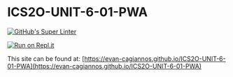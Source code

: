 # ICS2O-UNIT-6-01-PWA
[![GitHub's Super Linter](https://github.com/evan-cagiannos/ICS2O-UNIT-6-01-PWA/workflows/GitHub's%20Super%20Linter/badge.svg)](https://github.com/evan-cagiannos/ICS2O-UNIT-6-01-PWA/actions)

[![Run on Repl.it](https://repl.it/badge/github/evan-cagiannos/ICS2O-UNIT-6-01-PWA)](https://repl.it/github/evan-cagiannos/ICS2O-UNIT-6-01-PWA)

This site can be found at: [https://evan-cagiannos.github.io/ICS2O-UNIT-6-01-PWA](https://evan-cagiannos.github.io/ICS2O-UNIT-6-01-PWA)
